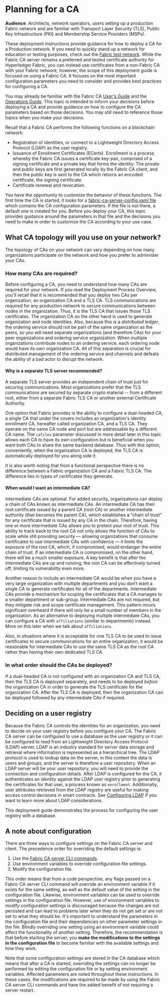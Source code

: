 # Planning for a CA

**Audience**: Architects, network operators, users setting up a production Fabric network and are familiar with Transport Layer Security (TLS), Public Key Infrastructure (PKI) and Membership Service Providers (MSPs).

These deployment instructions provide guidance for how to deploy a CA for a Production network. If you need to quickly stand up a network for education or testing purposes, check out the [Fabric test network](../test_network.html). While the Fabric CA server remains a preferred and tested certificate authority for Hyperledger Fabric, you can instead use certificates from a non-Fabric CA with your Fabric network; however, the scope of this deployment guide is focused on using a Fabric CA. It focuses on the most important configuration parameters you need to consider and provides best practices for configuring a CA.

You may already be familiar with the Fabric CA [User's Guide](https://hyperledger-fabric-ca.readthedocs.io/en/release-1.4/users-guide.html) and the [Operations Guide](https://hyperledger-fabric-ca.readthedocs.io/en/latest/operations_guide.html). This topic is intended to inform your decisions before deploying a CA and provide guidance on how to configure the CA parameters based on those decisions. You may still need to reference those topics when you make your decisions.

Recall that a Fabric CA performs the following functions on a blockchain network:
- Registration of identities, or connect to a Lightweight Directory Access Protocol (LDAP) as the user registry.
- Issuance of Enrollment Certificates (ECerts). Enrollment is a process whereby the Fabric CA issues a certificate key-pair, comprised of a signing certificate and a private key that forms the identity. The private and public keys are first generated locally by the Fabric CA client, and then the public key is sent to the CA which returns an encoded certificate, the signing certificate.
- Certificate renewal and revocation.

You have the opportunity to customize the behavior of these functions. The first time the CA is started, it looks for a [fabric-ca-server-config.yaml
file](https://hyperledger-fabric-ca.readthedocs.io/en/release-1.4/serverconfig.html) which contains the CA configuration parameters. If the file is not there, a default one is created for you. Before you deploy your CA, this topic provides guidance around the parameters in that file and the decisions you need to make in order to customize the CA according to your use case.

## What CA topology will you use on your network?

The topology of CAs on your network can vary depending on how many organizations participate on the network and how you prefer to administer your CAs.

### How many CAs are required?

Before configuring a CA, you need to understand how many CAs are required for your network. If you read the Deployment Process Overview, you'll recall that it is recommended that you deploy two CAs per organization, an organization CA and a TLS CA. TLS communications are required for any production network to secure communications between nodes in the organization. Thus, it is the TLS CA that issues those TLS certificates. The organization CA on the other hand is used to generate organization and node identities. Also, because this is a _distributed ledger_, the ordering service should not be part of the same organization as the peers, so you will need separate organizations (and therefore CAs) for your peer organizations and ordering service organization. When multiple organizations contribute nodes to an ordering service, each ordering node would have its own organization CA. All of this separation is crucial for distributed management of the ordering service and channels and defeats the ability of a bad actor to disrupt the network.

#### Why is a separate TLS server recommended?

A separate TLS server provides an independent chain of trust just for securing communications. Most organizations prefer that the TLS communications are secured by separate crypto material -- from a different root, either from a separate Fabric TLS CA or another external Certificate Authority.

One option that Fabric provides is the ability to configure a dual-headed CA, a single CA that under the covers includes an organization's identity enrollment CA, hereafter called organization CA, and a TLS CA. They operate on the same CA node and port but are addressable by a different CA name. The `cafiles` parameter discussed in more detail later in this topic allows each CA to have its own configuration but is beneficial when you want both CAs to share the same backend database. Thus with this option, conveniently, when the organization CA is deployed, the TLS CA is automatically deployed for you along side it.

It is also worth noting that from a functional perspective there is no difference between a Fabric organization CA and a Fabric TLS CA. The difference lies in types of certificates they generate.

#### When would I want an intermediate CA?

Intermediate CAs are optional. For added security, organizations can deploy a chain of CAs known as intermediate CAs. An intermediate CA has their root certificate issued by a parent CA (root CA) or another intermediate authority (that becomes the parent CA), which establishes a “chain of trust” for any certificate that is issued by any CA in the chain. Therefore, having one or more intermediate CAs allows you to protect your root of trust.  This ability to track back to the root CA not only allows the function of CAs to scale while still providing security — allowing organizations that consume certificates to use intermediate CAs with confidence — it limits the exposure of the root CA, which, if compromised, would endanger the entire chain of trust. If an intermediate CA is compromised, on the other hand, there will be a much smaller exposure. A key benefit is that after the intermediate CAs are up and running, the root CA can be effectively turned off, limiting its vulnerability even more.

Another reason to include an intermediate CA would be when you have a very large organization with multiple departments and you don’t want a single CA to generate certificates for all of the departments. Intermediate CAs provide a mechanism for scoping the certificates that a CA manages to a smaller department or sub-group. Intermediate CAs are not required, but they mitigate risk and scope certificate management. This pattern incurs significant overheard if there will only be a small number of members in the organization. As an alternative to deploying multiple intermediate CAs, you can configure a CA with `affiliations` (similar to departments) instead. More on this later when we talk about `affiliations`.

Also, in situations where it is acceptable for one TLS CA to be used to issue certificates to secure communications for an entire organization, it would be reasonable for intermediate CAs to use the same TLS CA as the root CA rather than having their own dedicated TLS CA.

### In what order should the CAs be deployed?

If a dual-headed CA is not configured with an organization CA and TLS CA, then the TLS CA is deployed separately, and needs to be deployed _before_ the organization CA in order to generate the TLS certificate for the organization CA. After the TLS CA is deployed, then the organization CA can be deployed followed by any intermediate CAs if required.

## Deciding on a user registry

Because the Fabric CA controls the identities for an organization, you need to decide on your user registry before you configure your CA. The Fabric CA server can be configured to use a database as the user registry or it can be configured to read from an Lightweight Directory Access Protocol (LDAP) server.  LDAP is an industry standard for server data storage and retrieval where information is represented as a hierarchical tree. The LDAP protocol is used to lookup data on the server, in this context the data is users and groups, and the server is therefore a user repository. When an LDAP server will be your user repository, you will need to provide the connection and configuration details. After LDAP is configured for the CA, it authenticates an identity against the LDAP user registry prior to generating the certificates for that user, a process known as `enrollment`. Additionally, user attributes retrieved from the LDAP registry are useful for making access control decisions in smart contracts. See [Configuring LDAP](https://hyperledger-fabric-ca.readthedocs.io/en/release-1.4/users-guide.html?highlight=LDAP%20#configuring-ldap) if you want to learn more about LDAP considerations.

This deployment guide demonstrates the process for configuring the user registry with a database.

## A note about configuration

There are three ways to configure settings on the Fabric CA server and client. The precedence order for overriding the default settings is:

1. Use the [Fabric CA server CLI commands](https://hyperledger-fabric-ca.readthedocs.io/en/release-1.4/clientcli.html).
2. Use environment variables to override configuration file settings.
3. Modify the configuration file.

This order means that from a code perspective, any flags passed on a Fabric CA server CLI command will override an environment variable if it exists for the same setting, as well as the default value of the setting in the configuration file. Likewise, environment variables can be used to override settings in the configuration file. However, use of environment variables to modify configuration settings is discouraged because the changes are not persisted and can lead to problems later when they do not get set or are not set to what they should be. It's important to understand the parameters in the configuration file and their dependencies on other parameter settings in the file. Blindly overriding one setting using an environment variable could affect the functionality of another setting. Therefore, the recommendation is that before starting the server, you **make the modifications to the settings in the configuration file** to become familiar with the available settings and how they work.  

Note that some configuration settings are stored in the CA database which means that after a CA is started, overriding the settings can no longer be performed by editing the configuration file or by setting environment variables. Affected parameters are noted throughout these instructions. In these cases, the modifications are required to be made by using the Fabric CA server CLI commands and have the added benefit of not requiring a server restart.

<!--- Licensed under Creative Commons Attribution 4.0 International License
https://creativecommons.org/licenses/by/4.0/ -->
